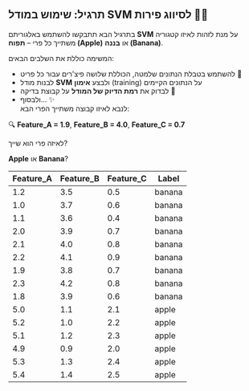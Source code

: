## תרגיל: שימוש במודל SVM לסיווג פירות 🍌🍎

בתרגיל הבא תתבקשו להשתמש באלגוריתם **SVM** על מנת לזהות לאיזו קטגוריה משתייך כל פרי – **תפוח (Apple)** או **בננה (Banana)**.

המשימה כוללת את השלבים הבאים:
- להשתמש בטבלת הנתונים שלמטה, הכוללת שלושה פיצ'רים עבור כל פריט 🍏
- לבנות מודל **SVM** ולבצע **אימון** (training) על הנתונים הקיימים
- לבדוק את **רמת הדיוק של המודל** על קבוצת בדיקה 🧪
- ולבסוף... ✨  
  לנבא לאיזו קבוצה משתייך הפרי הבא:

🔍 **Feature_A = 1.9**, **Feature_B = 4.0**, **Feature_C = 0.7**  

לאיזה פרי הוא שייך? 

**Apple** או **Banana**?

| Feature_A | Feature_B | Feature_C | Label   |
|-----------|-----------|-----------|---------|
| 1.2       | 3.5       | 0.5       | banana |
| 1.0       | 3.7       | 0.6       | banana |
| 1.1       | 3.6       | 0.4       | banana |
| 2.0       | 3.9       | 0.7       | banana |
| 2.1       | 4.0       | 0.8       | banana |
| 2.2       | 4.1       | 0.9       | banana |
| 1.9       | 3.8       | 0.7       | banana |
| 2.3       | 4.2       | 0.8       | banana |
| 1.8       | 3.9       | 0.6       | banana |
| 5.0       | 1.1       | 2.1       | apple  |
| 5.2       | 1.0       | 2.2       | apple  |
| 5.1       | 1.2       | 2.3       | apple  |
| 4.9       | 0.9       | 2.0       | apple  |
| 5.3       | 1.3       | 2.4       | apple  |
| 5.4       | 1.4       | 2.5       | apple  |

